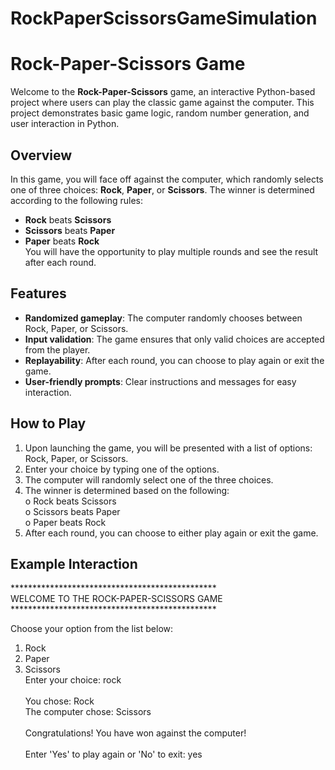 # RockPaperScissorsGameSimulation

# Rock-Paper-Scissors Game
Welcome to the **Rock-Paper-Scissors** game, an interactive Python-based project where users can play the classic game against the computer. This project demonstrates basic game logic, random number generation, and user interaction in Python. <br>
## Overview
In this game, you will face off against the computer, which randomly selects one of three choices: **Rock**, **Paper**, or **Scissors**. The winner is determined according to the following rules: <br>
- **Rock** beats **Scissors**<br>
- **Scissors** beats **Paper**<br>
- **Paper** beats **Rock**<br>
You will have the opportunity to play multiple rounds and see the result after each round. <br>
## Features<br>
- **Randomized gameplay**: The computer randomly chooses between Rock, Paper, or Scissors. <br>
- **Input validation**: The game ensures that only valid choices are accepted from the player. <br>
- **Replayability**: After each round, you can choose to play again or exit the game. <br>
- **User-friendly prompts**: Clear instructions and messages for easy interaction. <br>
## How to Play<br>
1.	Upon launching the game, you will be presented with a list of options: Rock, Paper, or Scissors. <br>
2.	Enter your choice by typing one of the options. <br>
3.	The computer will randomly select one of the three choices. <br>
4.	The winner is determined based on the following: <br>
o	Rock beats Scissors<br>
o	Scissors beats Paper<br>
o	Paper beats Rock<br>
5.	After each round, you can choose to either play again or exit the game. <br>
## Example Interaction

***********************************************<br>
  WELCOME TO THE ROCK-PAPER-SCISSORS GAME<br>
***********************************************<br>

Choose your option from the list below: <br>
1. Rock<br>
2. Paper<br>
3. Scissors<br>
Enter your choice: rock<br><br>
You chose: Rock<br>
The computer chose: Scissors<br><br>
Congratulations! You have won against the computer! <br><br>
Enter 'Yes' to play again or 'No' to exit: yes<br>
